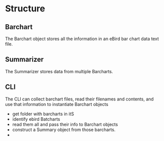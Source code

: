 # Structure

## Barchart
The Barchart object stores all the information in an eBird bar chart data text file.

## Summarizer
The Summarizer stores data from multiple Barcharts. 

## CLI
The CLI can collect barchart files, read their filenames and contents, and use that information to instantiate Barchart objects
 - get folder with barcharts in itS
 - identify ebird Batcharts
 - read them all and pass their info to Barchart objects
 - construct a Summary object from those barcharts.
 - 